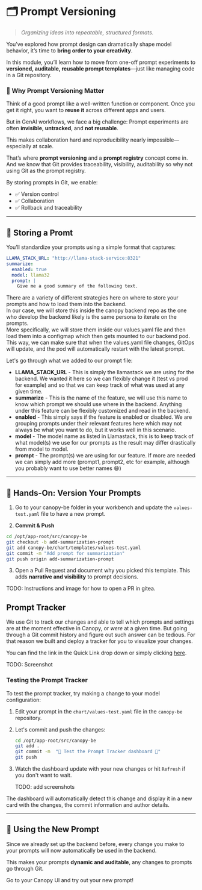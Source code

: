 # 🗂️ Prompt Versioning

> *Organizing ideas into repeatable, structured formats.*

You’ve explored how prompt design can dramatically shape model behavior, it’s time to **bring order to your creativity**.

In this module, you’ll learn how to move from one-off prompt experiments to **versioned, auditable, reusable prompt templates**—just like managing code in a Git repository.


### 🎯 Why Prompt Versioning Matter

Think of a good prompt like a well-written function or component. Once you get it right, you want to **reuse it** across different apps and users.

But in GenAI workflows, we face a big challenge: Prompt experiments are often **invisible**, **untracked**, and **not reusable**.

This makes collaboration hard and reproducibility nearly impossible—especially at scale.

That’s where **prompt versioning** and a **prompt registry** concept come in. And we know that Git provides traceability, visibility, auditability so why not using Git as the prompt registry.

By storing prompts in Git, we enable:

* ✅ Version control
* ✅ Collaboration
* ✅ Rollback and traceability

---

## 🧱 Storing a Promt

You’ll standardize your prompts using a simple format that captures:

```yaml
LLAMA_STACK_URL: "http://llama-stack-service:8321"
summarize:
  enabled: true
  model: llama32
  prompt: |
    Give me a good summary of the following text.
```

There are a variety of different strategies here on where to store your prompts and how to load them into the backend.  
In our case, we will store this inside the canopy backend repo as the one who develop the backend likely is the same persona to iterate on the prompts.  
More specifically, we will store them inside our values.yaml file and then load them into a configmap which then gets mounted to our backend pod. This way, we can make sure that when the values.yaml file changes, GitOps will update, and the pod will automatically restart with the latest prompt.

Let's go through what we added to our prompt file:

- **LLAMA_STACK_URL** - This is simply the llamastack we are using for the backend. We wanted it here so we can flexibly change it (test vs prod for example) and so that we can keep track of what was used at any given time.
- **summarize** - This is the name of the feature, we will use this name to know which prompt we should use where in the backend. Anything under this feature can be flexibly customized and read in the backend.
- **enabled** - This simply says if the feature is enabled or disabled. We are grouping prompts under their relevant features here which may not always be what you want to do, but it works well in this scenario.
- **model** - The model name as listed in Llamastack, this is to keep track of what model(s) we use for our prompts as the result may differ drastically from model to model.
- **prompt** - The prompt(s) we are using for our feature. If more are needed we can simply add more (prompt1, prompt2, etc for example, although you probably want to use better names 😄)

---

## 🧪 Hands-On: Version Your Prompts

1. Go to your canopy-be folder in your workbench and update the `values-test.yaml` file to have a new prompt.

2. **Commit & Push**

```bash
cd /opt/app-root/src/canopy-be
git checkout -b add-summarization-prompt
git add canopy-be/chart/templates/values-test.yaml
git commit -m "Add prompt for summarization"
git push origin add-summarization-prompt
```

3. Open a Pull Request and document why you picked this template. This adds **narrative and visibility** to prompt decisions.

TODO: Instructions and image for how to open a PR in gitea.

## Prompt Tracker

We use Git to track our changes and able to tell which prompts and settings are at the moment effective in Canopy, or _were_ at a given time. But going through a Git commit history and figure out such answer can be tedious. For that reason we built and deploy a tracker for you to visualize your changes. 

You can find the link in the Quick Link drop down or simply clicking [here](https://prompt-tracker-ai501.<CLUSTER_DOMAIN>/?git_repo_url=https://<GIT_SERVER>/<USER_NAME>/<CLUSTER_DOMAIN>). 

TODO: Screenshot


### Testing the Prompt Tracker

To test the prompt tracker, try making a change to your model configuration:

1. Edit your prompt in the `chart/values-test.yaml` file in the `canopy-be` repository. 

2. Let's commit and push the changes:

    ```bash
    cd /opt/app-root/src/canopy-be
    git add .
    git commit -m  "🦊 Test the Prompt Tracker dashboard 🦊"
    git push 
    ```

3. Watch the dashboard update with your new changes or hit `Refresh` if you don't want to wait.

    TODO: add screenshots

The dashboard will automatically detect this change and display it in a new card with the changes, the commit information and author details. 


---

## 🌿 Using the New Prompt

Since we already set up the backend before, every change you make to your prompts will now automatically be used in the backend.

This makes your prompts **dynamic and auditable**, any changes to prompts go through Git.

Go to your Canopy UI and try out your new prompt!